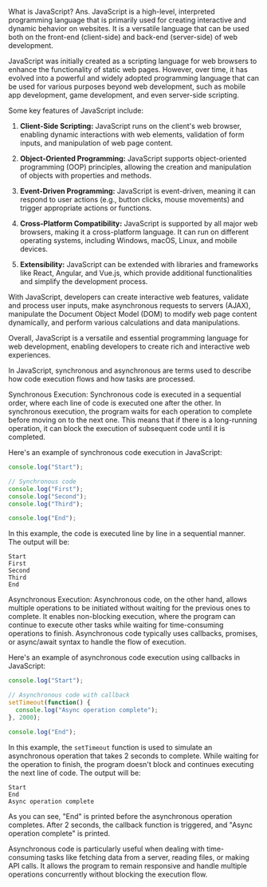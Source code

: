 What is JavaScript?
Ans. JavaScript is a high-level, interpreted programming language that is primarily used for creating interactive and dynamic behavior on websites. It is a versatile language that can be used both on the front-end (client-side) and back-end (server-side) of web development.

JavaScript was initially created as a scripting language for web browsers to enhance the functionality of static web pages. However, over time, it has evolved into a powerful and widely adopted programming language that can be used for various purposes beyond web development, such as mobile app development, game development, and even server-side scripting.

Some key features of JavaScript include:

1. **Client-Side Scripting:** JavaScript runs on the client's web browser, enabling dynamic interactions with web elements, validation of form inputs, and manipulation of web page content.

2. **Object-Oriented Programming:** JavaScript supports object-oriented programming (OOP) principles, allowing the creation and manipulation of objects with properties and methods.

3. **Event-Driven Programming:** JavaScript is event-driven, meaning it can respond to user actions (e.g., button clicks, mouse movements) and trigger appropriate actions or functions.

4. **Cross-Platform Compatibility:** JavaScript is supported by all major web browsers, making it a cross-platform language. It can run on different operating systems, including Windows, macOS, Linux, and mobile devices.

5. **Extensibility:** JavaScript can be extended with libraries and frameworks like React, Angular, and Vue.js, which provide additional functionalities and simplify the development process.

With JavaScript, developers can create interactive web features, validate and process user inputs, make asynchronous requests to servers (AJAX), manipulate the Document Object Model (DOM) to modify web page content dynamically, and perform various calculations and data manipulations.

Overall, JavaScript is a versatile and essential programming language for web development, enabling developers to create rich and interactive web experiences.

In JavaScript, synchronous and asynchronous are terms used to describe how code execution flows and how tasks are processed.

Synchronous Execution:
Synchronous code is executed in a sequential order, where each line of code is executed one after the other. In synchronous execution, the program waits for each operation to complete before moving on to the next one. This means that if there is a long-running operation, it can block the execution of subsequent code until it is completed. 

Here's an example of synchronous code execution in JavaScript:

```javascript
console.log("Start");

// Synchronous code
console.log("First");
console.log("Second");
console.log("Third");

console.log("End");
```

In this example, the code is executed line by line in a sequential manner. The output will be:

```
Start
First
Second
Third
End
```

Asynchronous Execution:
Asynchronous code, on the other hand, allows multiple operations to be initiated without waiting for the previous ones to complete. It enables non-blocking execution, where the program can continue to execute other tasks while waiting for time-consuming operations to finish. Asynchronous code typically uses callbacks, promises, or async/await syntax to handle the flow of execution.

Here's an example of asynchronous code execution using callbacks in JavaScript:

```javascript
console.log("Start");

// Asynchronous code with callback
setTimeout(function() {
  console.log("Async operation complete");
}, 2000);

console.log("End");
```

In this example, the `setTimeout` function is used to simulate an asynchronous operation that takes 2 seconds to complete. While waiting for the operation to finish, the program doesn't block and continues executing the next line of code. The output will be:

```
Start
End
Async operation complete
```

As you can see, "End" is printed before the asynchronous operation completes. After 2 seconds, the callback function is triggered, and "Async operation complete" is printed.

Asynchronous code is particularly useful when dealing with time-consuming tasks like fetching data from a server, reading files, or making API calls. It allows the program to remain responsive and handle multiple operations concurrently without blocking the execution flow.